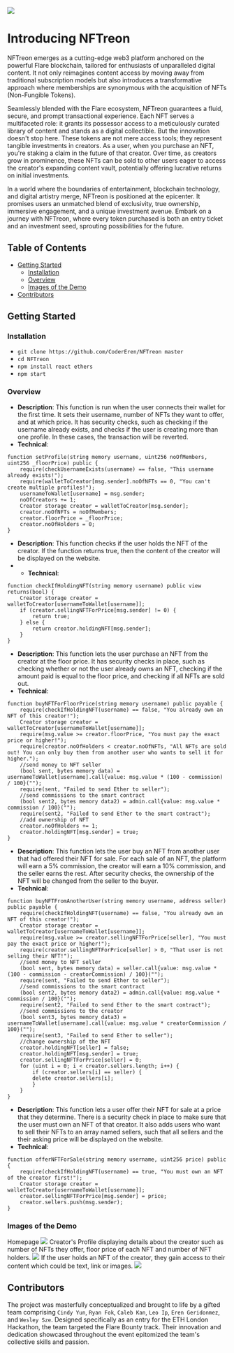![](src/images/logo.jpeg)
# Introducing NFTreon
NFTreon emerges as a cutting-edge web3 platform anchored on the powerful Flare blockchain, tailored for enthusiasts of unparalleled digital content. It not only reimagines content access by moving away from traditional subscription models but also introduces a transformative approach where memberships are synonymous with the acquisition of NFTs (Non-Fungible Tokens).

Seamlessly blended with the Flare ecosystem, NFTreon guarantees a fluid, secure, and prompt transactional experience. Each NFT serves a multifaceted role: it grants its possessor access to a meticulously curated library of content and stands as a digital collectible. But the innovation doesn't stop here. These tokens are not mere access tools; they represent tangible investments in creators. As a user, when you purchase an NFT, you're staking a claim in the future of that creator. Over time, as creators grow in prominence, these NFTs can be sold to other users eager to access the creator's expanding content vault, potentially offering lucrative returns on initial investments.

In a world where the boundaries of entertainment, blockchain technology, and digital artistry merge, NFTreon is positioned at the epicenter. It promises users an unmatched blend of exclusivity, true ownership, immersive engagement, and a unique investment avenue. Embark on a journey with NFTreon, where every token purchased is both an entry ticket and an investment seed, sprouting possibilities for the future.
## Table of Contents  
- [Getting Started](#getting-started) 
	- [Installation](#installation) 
	- [Overview](#overview)
	- [Images of the Demo](#Images-of-the-Demo)
- [Contributors](#contributors) 

## Getting Started  
### Installation 
- `git clone https://github.com/CoderEren/NFTreon master`
- `cd NFTreon`
- `npm install react ethers` 
- `npm start`

### Overview
- **Description**: This function is run when the user connects their wallet for the first time. It sets their username, number of NFTs they want to offer, and at which price. It has security checks, such as checking if the username already exists, and checks if the user is creating more than one profile. In these cases, the transaction will be reverted. 
- **Technical**: 
```solidity	 
function setProfile(string memory username, uint256 noOfMembers, uint256 _floorPrice) public {
	require(checkUsernameExists(username) == false, "This username already exists!");
	require(walletToCreator[msg.sender].noOfNFTs == 0, "You can't create multiple profiles!");
	usernameToWallet[username] = msg.sender;
	noOfCreators += 1;
	Creator storage creator = walletToCreator[msg.sender];
	creator.noOfNFTs = noOfMembers;
	creator.floorPrice = _floorPrice;
	creator.noOfHolders = 0;
}
```
- **Description**: This function checks if the user holds the NFT of the creator. If the function returns true, then the content of the creator will be displayed on the website.
- - **Technical**: 
```solidity
function checkIfHoldingNFT(string memory username) public view returns(bool) {
	Creator storage creator = walletToCreator[usernameToWallet[username]];
	if (creator.sellingNFTForPrice[msg.sender] != 0) {
	    return true;
	} else {
	    return creator.holdingNFT[msg.sender];
	}
}
```
- **Description**: This function lets the user purchase an NFT from the creator at the floor price. It has security checks in place, such as checking whether or not the user already owns an NFT, checking if the amount paid is equal to the floor price, and checking if all NFTs are sold out. 
- **Technical**: 
```solidity
function buyNFTForFloorPrice(string memory username) public payable {
	require(checkIfHoldingNFT(username) == false, "You already own an NFT of this creator!");
	Creator storage creator = walletToCreator[usernameToWallet[username]];
	require(msg.value >= creator.floorPrice, "You must pay the exact price or higher!");
	require(creator.noOfHolders < creator.noOfNFTs, "All NFTs are sold out! You can only buy them from another user who wants to sell it for higher.");
	//send money to NFT seller
	(bool sent, bytes memory data) = usernameToWallet[username].call{value: msg.value * (100 - commission) / 100}("");
	require(sent, "Failed to send Ether to seller");
	//send commissions to the smart contract
	(bool sent2, bytes memory data2) = admin.call{value: msg.value * commission / 100}("");
	require(sent2, "Failed to send Ether to the smart contract");
	//add ownership of NFT
	creator.noOfHolders += 1;
	creator.holdingNFT[msg.sender] = true;
}
```
- **Description**: This function lets the user buy an NFT from another user that had offered their NFT for sale. For each sale of an NFT, the platform will earn a 5% commission, the creator will earn a 10% commission, and the seller earns the rest. After security checks, the ownership of the NFT will be changed from the seller to the buyer. 
- **Technical**: 
```solidity
function buyNFTFromAnotherUser(string memory username, address seller) public payable {
	require(checkIfHoldingNFT(username) == false, "You already own an NFT of this creator!");
	Creator storage creator = walletToCreator[usernameToWallet[username]];
	require(msg.value >= creator.sellingNFTForPrice[seller], "You must pay the exact price or higher!");
	require(creator.sellingNFTForPrice[seller] > 0, "That user is not selling their NFT!");
	//send money to NFT seller
	(bool sent, bytes memory data) = seller.call{value: msg.value * (100 - commission - creatorCommission) / 100}("");
	require(sent, "Failed to send Ether to seller");
	//send commissions to the smart contract
	(bool sent2, bytes memory data2) = admin.call{value: msg.value * commission / 100}("");
	require(sent2, "Failed to send Ether to the smart contract");
	//send commissions to the creator
	(bool sent3, bytes memory data3) = usernameToWallet[username].call{value: msg.value * creatorCommission / 100}("");
	require(sent3, "Failed to send Ether to seller");
	//change ownership of the NFT
	creator.holdingNFT[seller] = false;
	creator.holdingNFT[msg.sender] = true;
	creator.sellingNFTForPrice[seller] = 0;
	for (uint i = 0; i < creator.sellers.length; i++) {
	    if (creator.sellers[i] == seller) {
		delete creator.sellers[i];
	    }
	}
}
```
- **Description**: This function lets a user offer their NFT for sale at a price that they determine. There is a security check in place to make sure that the user must own an NFT of that creator. It also adds users who want to sell their NFTs to an array named sellers, such that all sellers and the their asking price will be displayed on the website. 
- **Technical**: 
```solidity
function offerNFTForSale(string memory username, uint256 price) public {
	require(checkIfHoldingNFT(username) == true, "You must own an NFT of the creator first!");
	Creator storage creator = walletToCreator[usernameToWallet[username]];
	creator.sellingNFTForPrice[msg.sender] = price;
	creator.sellers.push(msg.sender);
}
```
### Images of the Demo
Homepage
![](src/images/homepage.png)
Creator's Profile displaying details about the creator such as number of NFTs they offer, floor price of each NFT and number of NFT holders.
![](src/images/creator-profile.png)
If the user holds an NFT of the creator, they gain access to their content which could be text, link or images.
![](src/images/creator-profile-nft.png)

    
## Contributors
The project was masterfully conceptualized and brought to life by a gifted team comprising `Cindy Yun`, `Ryan Fok`, `Caleb Kan`, `Leo Ip`, `Eren Geridonmez`, and `Wesley Sze`. Designed specifically as an entry for the ETH London Hackathon, the team targeted the Flare Bounty track. Their innovation and dedication showcased throughout the event epitomized the team's collective skills and passion.
